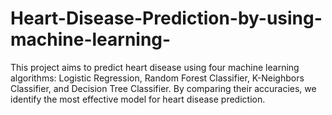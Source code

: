 # Heart-Disease-Prediction-by-using-machine-learning-
This project aims to predict heart disease using four machine learning algorithms: Logistic Regression, Random Forest Classifier, K-Neighbors Classifier, and Decision Tree Classifier. By comparing their accuracies, we identify the most effective model for heart disease prediction.
